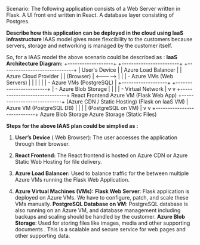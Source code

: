 
Scenario: The following application consists of a Web Server written in Flask. A UI front end written in React. A database layer consisting of Postgres.

**Describe how this application can be deployed in the cloud using IaaS infrastructure**
IAAS model gives more flexcibility to the customers because servers, storage and networking is managed by the customer itself.

So, for a IAAS model the above scenario could be described as :
**IaaS Architecture Diagram:**
+-------------------+           +------------------------+           +------------------------------+
|  User's Device    |           |  Azure Load Balancer   |           |     Azure Cloud Provider     |
|  (Browser)        |  <----->  |                        |           |  - Azure VMs (Web Servers)   |
|                   |           |                        |           |  - Azure VMs (PostgreSQL)    |
+-------------------+           +------------------------+           |  - Azure Blob Storage        |
       |                                    |                        |  - Virtual Network           |
       v                                    v                        +------------------------------+
  React Frontend                   Azure VM (Flask Web App)       +----------------------------+
  (Azure CDN / Static Hosting)      (Flask on IaaS VM)            |  Azure VM (PostgreSQL DB)  |
       |                                    |                     |  (PostgreSQL on VM)        |
       v                                    v                     +----------------------------+
Azure Blob Storage              Azure Storage (Static Files) 

**Steps for the above IAAS plan could be simplied as :**
1. **User’s Device** ( Web Browser):
    The user accesses the application through their browser.

2. **React Frontend:**
    The React frontend is hosted on Azure CDN or Azure Static Web Hosting for file delivery.

3. **Azure Load Balancer:**
    Used to balance traffic for the between multiple Azure VMs running the Flask Web Application.

4. **Azure Virtual Machines (VMs):**
    **Flask Web Server**: Flask application is deployed on Azure VMs. We have to configure, patch, and scale these VMs manually.
    **PostgreSQL Database on VM**: PostgreSQL database is also running on an Azure VM, and database management including backups and scaling should be handled by the customer.
    **Azure Blob Storage**: Used for storing  files like images, media and other supporting documents . This is a scalable and secure service for web pages and other supporting data.



